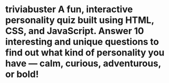 # triviabuster A fun, interactive personality quiz built using HTML, CSS, and JavaScript. Answer 10 interesting and unique questions to find out what kind of personality you have — calm, curious, adventurous, or bold!

